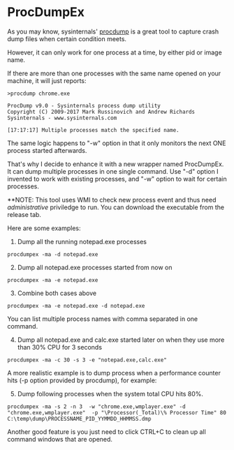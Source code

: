 # ProcDumpEx

As you may know, sysinternals' [procdump](https://docs.microsoft.com/en-us/sysinternals/downloads/procdump) is a great tool to capture crash dump files when certain condition meets.

However, it can only work for one process at a time, by either pid or image name.

If there are more than one processes with the same name opened on your machine, it will just reports:

```
>procdump chrome.exe

ProcDump v9.0 - Sysinternals process dump utility
Copyright (C) 2009-2017 Mark Russinovich and Andrew Richards
Sysinternals - www.sysinternals.com

[17:17:17] Multiple processes match the specified name.
```

The same logic happens to "-w" option in that it only monitors the next ONE process started afterwards.

That's why I decide to enhance it with a new wrapper named ProcDumpEx. It can dump multiple processes in one single command. Use "-d" option I invented to work with existing processes, and "-w" option to wait for certain processes.

**NOTE: This tool uses WMI to check new process event and thus need *administrative* priviledge to run. You can download the executable from the release tab.

Here are some examples:

1. Dump all the running notepad.exe processes
```
procdumpex -ma -d notepad.exe
```

2. Dump all notepad.exe processes started from now on
```
procdumpex -ma -e notepad.exe
```

3. Combine both cases above
```
procdumpex -ma -e notepad.exe -d notepad.exe
```

You can list multiple process names with comma separated in one command.

4. Dump all notepad.exe and calc.exe started later on when they use more than 30% CPU for 3 seconds
```
procdumpex -ma -c 30 -s 3 -e "notepad.exe,calc.exe"
```

A more realistic example is to dump process when a performance counter hits (-p option provided by procdump), for example:

5. Dump following processes when the system total CPU hits 80%.
```
procdumpex -ma -s 2 -n 3  -w "chrome.exe,wmplayer.exe" -d "chrome.exe,wmplayer.exe"  -p "\Processor(_Total)\% Processor Time" 80 C:\temp\dump\PROCESSNAME_PID_YYMMDD_HHMMSS.dmp
```

Another good feature is you just need to click CTRL+C to clean up all command windows that are opened.

